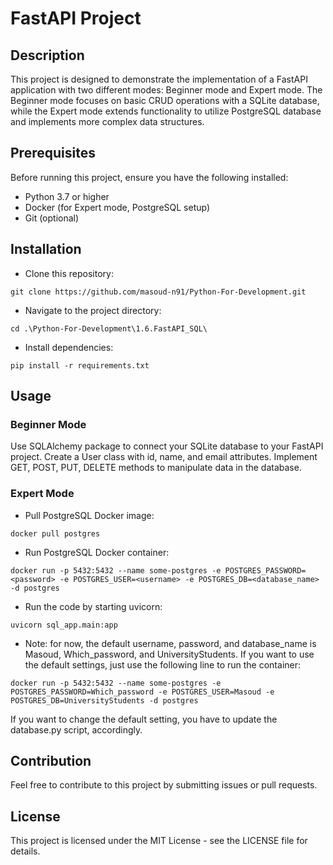 # FastAPI Project
## Description
This project is designed to demonstrate the implementation of a FastAPI application with two different modes: Beginner mode and Expert mode. The Beginner mode focuses on basic CRUD operations with a SQLite database, while the Expert mode extends functionality to utilize PostgreSQL database and implements more complex data structures.


## Prerequisites
Before running this project, ensure you have the following installed:

- Python 3.7 or higher
- Docker (for Expert mode, PostgreSQL setup)
- Git (optional)


## Installation
- Clone this repository:
```
git clone https://github.com/masoud-n91/Python-For-Development.git
```

- Navigate to the project directory:
```
cd .\Python-For-Development\1.6.FastAPI_SQL\
```

- Install dependencies:
```
pip install -r requirements.txt
```

## Usage
### Beginner Mode
Use SQLAlchemy package to connect your SQLite database to your FastAPI project.
Create a User class with id, name, and email attributes.
Implement GET, POST, PUT, DELETE methods to manipulate data in the database.


### Expert Mode

- Pull PostgreSQL Docker image:
```
docker pull postgres
```

- Run PostgreSQL Docker container:
```
docker run -p 5432:5432 --name some-postgres -e POSTGRES_PASSWORD=<password> -e POSTGRES_USER=<username> -e POSTGRES_DB=<database_name> -d postgres
```

- Run the code by starting uvicorn:
```
uvicorn sql_app.main:app
``` 

- Note: for now, the default username, password, and database_name is Masoud, Which_password, and UniversityStudents. If you want to use the default settings, just use the following line to run the container:

```
docker run -p 5432:5432 --name some-postgres -e POSTGRES_PASSWORD=Which_password -e POSTGRES_USER=Masoud -e POSTGRES_DB=UniversityStudents -d postgres
```

If you want to change the default setting, you have to update the database.py script, accordingly.


## Contribution
Feel free to contribute to this project by submitting issues or pull requests.

## License
This project is licensed under the MIT License - see the LICENSE file for details.